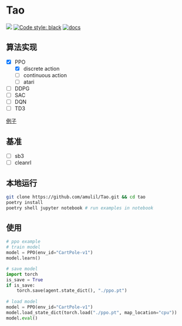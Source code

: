# Tao

[<img src="https://img.shields.io/badge/license-MIT-blue">](https://github.com/amulil/tao)
[![Code style: black](https://img.shields.io/badge/code%20style-black-000000.svg)](https://github.com/psf/black)
[![docs](https://img.shields.io/github/deployments/vwxyzjn/cleanrl/Production?label=docs&logo=vercel)]()

## 算法实现

- [x] PPO
  - [x] discrete action
  - [ ] continuous action
  - [ ] atari
- [ ] DDPG
- [ ] SAC
- [ ] DQN
- [ ] TD3

[例子](https://github.com/amulil/Tao/tree/main/examples)

## 基准

- [ ] sb3
- [ ] cleanrl

## 本地运行
```bash
git clone https://github.com/amulil/Tao.git && cd tao
poetry install
poetry shell jupyter notebook # run examples in notebook
```

## 使用

```python
# ppo example
# train model
model = PPO(env_id="CartPole-v1")
model.learn()

# save model
import torch
is_save = True
if is_save:
    torch.save(agent.state_dict(), "./ppo.pt")
    
# load model
model = PPO(env_id="CartPole-v1")
model.load_state_dict(torch.load("./ppo.pt", map_location="cpu"))
model.eval()
```